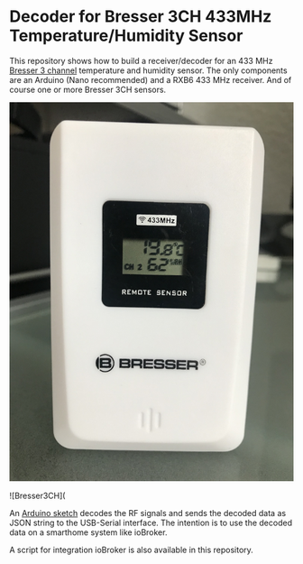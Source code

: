 # Decoder for Bresser 3CH 433MHz Temperature/Humidity Sensor 

This repository shows how to build a receiver/decoder for an 433 MHz [Bresser 3 channel](http://www.bresser.de/Wetter/BRESSER-Thermo-Hygro-Sensor-3CH-passend-fuer-BRESSER-Thermo-Hygrometer.html) temperature and humidity sensor.
The only components are an Arduino (Nano recommended) and a RXB6 433 MHz receiver. And of course one or more Bresser 3CH sensors.

![Arduino](https://github.com/AK-Homberger/Bresser-3CH-433MHz-T-H-Sensor-decoder/blob/main/Bresser3CH.JPG)

![Bresser3CH](

An [Arduino sketch](https://github.com/AK-Homberger/Bresser-3CH-433MHz-T-H-Sensor-decoder/blob/main/433MHz-Temperatur-Bresser-Nano/433MHz-Temperatur-Bresser-Nano.ino) decodes the RF signals and sends the decoded data as JSON string to the USB-Serial interface.
The intention is to use the decoded data on a smarthome system like ioBroker.

A script for integration ioBroker is also available in this repository.


